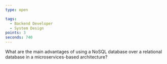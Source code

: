 ```yaml
---
type: open

tags:
  - Backend Developer
  - System Design
points: 3
seconds: 740
---
```


What are the main advantages of using a NoSQL database over a relational database in a microservices-based architecture?
